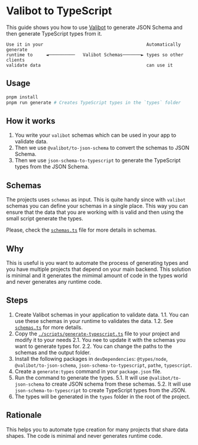 # Valibot to TypeScript

This guide shows you how to use [Valibot](https://github.com/valibot/valibot) to generate JSON Schema and then generate TypeScript types from it.

```
Use it in your                                       Automatically generate
runtime to     ◄──────────   Valibot Schemas───────► types so other clients
validate data                                        can use it            
```

## Usage

```bash
pnpm install
pnpm run generate # Creates TypeScript types in the `types` folder
```

## How it works

1. You write your `valibot` schemas which can be used in your app to validate data.
2. Then we use `@valibot/to-json-schema` to convert the schemas to JSON Schema.
3. Then we use `json-schema-to-typescript` to generate the TypeScript types from the JSON Schema.

## Schemas

The projects uses `schemas` as input. This is quite handy since with `valibot` schemas you can define your schemas in a single place.
This way you can ensure that the data that you are working with is valid and then using the small script generate the types.

Please, check the [`schemas.ts`](./scripts/schemas.ts) file for more details in schemas.

## Why

This is useful is you want to automate the process of generating types and you have multiple projects that depend on your main backend. This solution is minimal and it generates the mimimal amount of code in the types world and never generates any runtime code.

## Steps

1. Create Valibot schemas in your application to validate data.
  1.1. You can use these schemas in your runtime to validates the data.
  1.2. See [`schemas.ts`](./scripts/schemas.ts) for more details.
2. Copy the [`./scripts/generate-typescript.ts`](./scripts/generate-typescript.ts) file to your project and modify it to your needs
  2.1. You nee to update it with the schemas you want to generate types for.
  2.2. You can change the paths to the schemas and the output folder.
2. Install the following packages in `devDependencies`: `@types/node`, `@valibot/to-json-schema`, `json-schema-to-typescript`, `pathe`, `typescript`.
4. Create a `generate:types` command in your `package.json` file.
5. Run the command to generate the types.
  5.1. It will use `@valibot/to-json-schema` to create JSON schema from these schemas.
  5.2. It will use `json-schema-to-typescript` to create TypeScript types from the JSON.
6. The types will be generated in the `types` folder in the root of the project.

## Rationale

This helps you to automate type creation for many projects that share data shapes. The code is minimal and never generates runtime code.